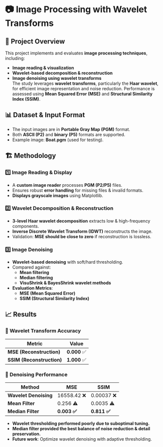 # 📷 Image Processing with Wavelet Transforms

## 📌 Project Overview
This project implements and evaluates **image processing techniques**, including:
- **Image reading & visualization**
- **Wavelet-based decomposition & reconstruction**
- **Image denoising using wavelet transforms**  
The study leverages **wavelet transforms**, particularly the **Haar wavelet**, for efficient image representation and noise reduction. Performance is assessed using **Mean Squared Error (MSE)** and **Structural Similarity Index (SSIM)**.

## 📊 Dataset & Input Format
- The input images are in **Portable Gray Map (PGM)** format.
- Both **ASCII (P2)** and **binary (P5)** formats are supported.
- Example image: **Boat.pgm** (used for testing).

## 🏗 Methodology

### 1️⃣ **Image Reading & Display**
- A **custom image reader** processes **PGM (P2/P5)** files.
- Ensures robust **error handling** for missing files & invalid formats.
- **Displays grayscale images** using Matplotlib.

### 2️⃣ **Wavelet Decomposition & Reconstruction**
- **3-level Haar wavelet decomposition** extracts low & high-frequency components.
- **Inverse Discrete Wavelet Transform (IDWT)** reconstructs the image.
- Validation: **MSE should be close to zero** if reconstruction is lossless.

### 3️⃣ **Image Denoising**
- **Wavelet-based denoising** with soft/hard thresholding.
- Compared against:
  - **Mean filtering**
  - **Median filtering**
  - **VisuShrink & BayesShrink wavelet methods**
- **Evaluation Metrics**:
  - **MSE (Mean Squared Error)**
  - **SSIM (Structural Similarity Index)**

## 📈 Results

### 🔹 **Wavelet Transform Accuracy**
| **Metric** | **Value** |
|------------|----------|
| **MSE (Reconstruction)** | **0.000** ✅ |
| **SSIM (Reconstruction)** | **1.000** ✅ |

### 🔹 **Denoising Performance**
| **Method** | **MSE** | **SSIM** |
|------------|--------|---------|
| **Wavelet Denoising** | 16558.42 ❌ | 0.00037 ❌ |
| **Mean Filter** | 0.256 ⚠️ | 0.0035 ⚠️ |
| **Median Filter** | **0.003 ✅** | **0.811 ✅** |

- **Wavelet thresholding performed poorly due to suboptimal tuning.**
- **Median filter provided the best balance of noise reduction & detail preservation.**
- **Future work**: Optimize wavelet denoising with adaptive thresholding.

